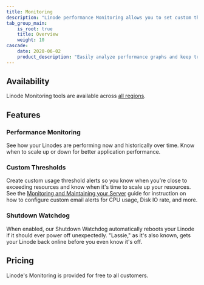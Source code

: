```yaml
---
title: Monitoring
description: "Linode performance Monitoring allows you to set custom thresholds and enable the shutdown watchdog, Lassie."
tab_group_main:
    is_root: true
    title: Overview
    weight: 10
cascade:
    date: 2020-06-02
    product_description: "Easily analyze performance graphs and keep track of your transfer usage right from the Linode Cloud Manager. Create custom alerts for when you near thresholds you set."
---
```


## Availability

Linode Monitoring tools are available across [all regions](https://www.linode.com/global-infrastructure/).

## Features

### Performance Monitoring
See how your Linodes are performing now and historically over time. Know when to scale up or down for better application performance.

### Custom Thresholds
Create custom usage threshold alerts so you know when you’re close to exceeding resources and know when it's time to scale up your resources. See the [Monitoring and Maintaining your Server](/docs/products/compute/compute-instances/guides/monitor-and-maintain/#configure-linode-cloud-manager-email-alerts) guide for instruction on how to configure custom email alerts for CPU usage, Disk IO rate, and more.

### Shutdown Watchdog
When enabled, our Shutdown Watchdog automatically reboots your Linode if it should ever power off unexpectedly. "Lassie," as it's also known, gets your Linode back online before you even know it's off.

## Pricing

Linode's Monitoring is provided for free to all customers.
